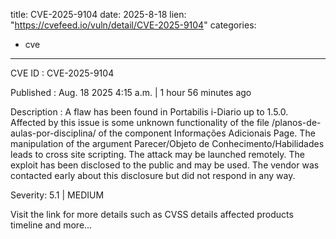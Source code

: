  
title: CVE-2025-9104
date: 2025-8-18
lien: "https://cvefeed.io/vuln/detail/CVE-2025-9104"
categories:
  - cve
---

CVE ID : CVE-2025-9104

Published :  Aug. 18
2025
4:15 a.m. | 1 hour
56 minutes ago

Description : A flaw has been found in Portabilis i-Diario up to 1.5.0. Affected by this issue is some unknown functionality of the file /planos-de-aulas-por-disciplina/ of the component Informações Adicionais Page. The manipulation of the argument Parecer/Objeto de Conhecimento/Habilidades leads to cross site scripting. The attack may be launched remotely. The exploit has been disclosed to the public and may be used. The vendor was contacted early about this disclosure but did not respond in any way.

Severity: 5.1 | MEDIUM

Visit the link for more details
such as CVSS details
affected products
timeline
and more...
